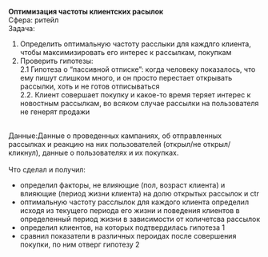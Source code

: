 **Оптимизация частоты клиентских расылок**<br>
Сфера: ритейл<br>
Задача: <br>
1. Определить оптимальную частоту расслыки для каждлго клиента, чтобы максимизировать его интерес к рассылкам, покупкам
2. Проверить гипотезы: <br>
2.1 Гипотеза о “пассивной отписке”: когда человеку показалось, что ему пишут слишком много, и он просто перестает открывать рассылки, хоть и не готов отписываться<br>
2.2. Клиент совершает покупку и какое-то время теряет интерес к новостным рассылкам, во всяком случае рассылки на пользователя не генерят продажи<br><br>

Данные:Данные о проведенных кампаниях, об отправленных рассылках и реакцию на них пользователей (открыл/не открыл/кликнул), данные о пользователях и их покупках.<br><br>
Что сделал и получил:<br>
- определил факторы, не влияющие (пол, возраст клиента) и влияющие (период жизни клиента) на долю открытых рассылок и ctr<br>
- оптимальную частоту расслылок для каждого клиента определил исходя из текущего периода его жизни и поведения клиентов в определенный период жизни в зависимости от количетсва рассылок<br>
- определил клиентов, на которых подтвердилась гипотеза 1<br>
- сравнил показатели в различных пероидах после совершения покупки, по ним отверг гипотезу 2<br>
